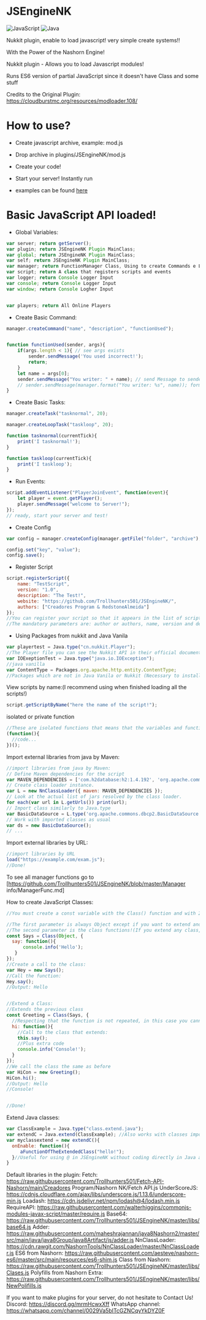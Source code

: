 # JSEngineNK
![JavaScript](https://img.shields.io/badge/JAVASCRIPT-grey?logo=Javascript) ![Java](https://img.shields.io/badge/java-%23ED8B00.svg?style=for-the-badge&logo=openjdk&logoColor=white)

Nukkit plugin, enable to load javascript! very simple create systems!!

With the Power of the Nashorn Engine!

Nukkit plugin - Allows you to load Javascript modules!

Runs ES6 version of partial JavaScript since it doesn't have Class and some stuff

Credits to the Original Plugin: https://cloudburstmc.org/resources/modloader.108/

# How to use?
- Create javascript archive, example: mod.js
- Drop archive in plugins/JSEngineNK/mod.js
- Create your code!
- Start your server! Instantly run

- examples can be found [here](https://github.com/Trollhunters501/JSEngineNK/tree/master/examples)

# Basic JavaScript API loaded!
- Global Variables:
```javascript
var server; return getServer();
var plugin; return JSEngineNK Plugin MainClass;
var global; return JSEngineNK Plugin MainClass;
var self; return JSEngineNK Plugin MainClass;
var manager; return FunctionManager Class, Using to create Commands e Loops
var script; return A class that registers scripts and events
var logger; return Console Logger Input
var console; return Console Logger Input
var window; return Console Logher Input


var players; return All Online Players
```

- Create Basic Command:
```javascript
manager.createCommand("name", "description", "functionUsed");


function functionUsed(sender, args){
    if(args.length < 1){ // see args exists
        sender.sendMessage('You used incorrect!');
        return;
    }
    let name = args[0];
    sender.sendMessage("You writer: " + name); // send Message to sender
    // sender.sendMessage(manager.format("You writer: %s", name)); format your message
}
```

- Create Basic Tasks:
```javascript
manager.createTask("tasknormal", 20);

manager.createLoopTask("taskloop", 20);

function tasknormal(currentTick){
    print('I tasknormal!');
}

function taskloop(currentTick){
    print('I taskloop');
}
```

- Run Events:
```javascript
script.addEventListener("PlayerJoinEvent", function(event){
    let player = event.getPlayer();
    player.sendMessage("welcome to Server!");
});
// ready, start your server and test!
```

- Create Config
```javascript
var config = manager.createConfig(manager.getFile("folder", "archive"), 2); // 2 = Config.YAML

config.set("key", "value");
config.save();
```

- Register Script
```javascript
script.registerScript({
    name: "TestScript",
    version: "1.0",
    description: "The Test!",
    website: "https://github.com/Trollhunters501/JSEngineNK/",
    authors: ["Creadores Program & RedstoneAlmeida"]
});
//You can register your script so that it appears in the list of scripts with the command /scripts or also with the command /version script or /ver script
//The mandatory parameters are: author or authors, name, version and description optional: website
```

- Using Packages from nukkit and Java Vanila
```javascript
var playertest = Java.type("cn.nukkit.Player");
//The Player file you can see the Nukkit API in their official documentation on how to use the files! (I recommend using hard to replicate variables as another script may use the same variable)
var IOExeptionTest = Java.type("java.io.IOException");
//java vanilla
var ContentType = Packages.org.apache.http.entity.ContentType;
//Packages which are not in Java Vanila or Nukkit (Necessary to install the Packages )
```

View scripts by name:(I recommend using when finished loading all the scripts!)
```javascript
script.getScriptByName("here the name of the script!");
```

isolated or private function
```javascript
//These are isolated functions that means that the variables and functions inside it cannot be executed and neither can events nor tasks be registered!
(function(){
  //code...
})();
```

Import external libraries from java by Maven:
```javascript
//import libraries from java by Maven:
// Define Maven dependencies for the script
var MAVEN_DEPENDENCIES = ['com.h2database:h2:1.4.192', 'org.apache.commons:commons-dbcp2:2.1.1'];
// Create class loader instance.
var L = new NnClassLoader({ maven: MAVEN_DEPENDENCIES });
// Look at the actual list of jars resolved by the class loader.
for each(var url in L.getUrls()) print(url);
// Import class similarly to Java.type
var BasicDataSource = L.type('org.apache.commons.dbcp2.BasicDataSource');
// Work with imported classes as usual
var ds = new BasicDataSource();
// ...
```
Import external libraries by URL:
```javascript
//import libraries by URL
load("https://example.com/exam.js");
//Done!
```
To see all manager functions go to [https://github.com/Trollhunters501/JSEngineNK/blob/master/Manager info/ManagerFunc.md]

How to create JavaScript Classes:
```javascript
//You must create a const variable with the Class() function and with 2 parameters The name of the variable will be the name of your class!

//The first parameter is always Object except if you want to extend another JavaScript class In that case just change Object to the name of the class (The class should have already been established)
//The second parameter is the class functions!(If you extend any class, for no reason do you give your functions the same name as the extended classes (The JavaScript engine gets confused and crashes))
const Says = Class(Object, {
  say: function(){
      console.info('Hello');
   }
});
//Create a call to the class:
var Hey = new Says();
//Call the function:
Hey.say();
//Output: Hello


//Extend a Class:
//Extends the previous class
const Greeting = Class(Says, {
  //Respecting that the function is not repeated, in this case you cannot repeat say()
  hi: function(){
    //Call to the class that extends:
    this.say();
    //Plus extra code
    console.info('Console!');
  }
});
//We call the class the same as before
var HiCon = new Greeting();
HiCon.hi();
//Output: Hello
//Console!


//Done!
```

Extend Java classes:
```js
var ClassExample = Java.type("class.extend.java");
var extendC = Java.extend(ClassExample); //Also works with classes imported with the Nnclassloader library
var myclassextend = new extendC(){
  onEnable: function(){
     aFunctionOfTheExtendedClass("hello!");
  }//Useful for using @ in JSEngineNK without coding directly in Java and leaving your class empty!
}
```

Default libraries in the plugin:
Fetch: https://raw.githubusercontent.com/Trollhunters501/Fetch-API-Nashorn/main/Creadores Program/Nashorn NK/Fetch API.js
UnderScoreJS: https://cdnjs.cloudflare.com/ajax/libs/underscore.js/1.13.6/underscore-min.js
Loadash: https://cdn.jsdelivr.net/npm/lodash@4/lodash.min.js
RequireAPI: https://raw.githubusercontent.com/walterhiggins/commonjs-modules-javax-script/master/require.js
Base64: https://raw.githubusercontent.com/Trollhunters501/JSEngineNK/master/libs/base64.js
Adder: https://raw.githubusercontent.com/maheshrajannan/java8Nashorn2/master/src/main/java/java8Group/java8Artifact/js/adder.js
NnClassLoader: https://cdn.rawgit.com/NashornTools/NnClassLoader/master/NnClassLoader.js
ES6 from Nashorn: https://raw.githubusercontent.com/aesteve/nashorn-es6/master/src/main/resources/es6-shim.js
Class from Nashorn: https://raw.githubusercontent.com/Trollhunters501/JSEngineNK/master/libs/Clases.js
Polyfills from Nashorn Extra: https://raw.githubusercontent.com/Trollhunters501/JSEngineNK/master/libs/NewPolifills.js

If you want to make plugins for your server, do not hesitate to Contact Us!
Discord: https://discord.gg/mrmHcwxXff
WhatsApp channel: https://whatsapp.com/channel/0029Va5bITcGZNCqyYkDYZ0F
